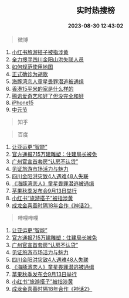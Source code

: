 <div align="center"><h2>实时热搜榜</h2><h4>2023-08-30 12:43:02</h4></div>

> 微博  

1. [小红书旅游搭子被指涉黄](https://s.weibo.com/weibo?q=%23%E5%B0%8F%E7%BA%A2%E4%B9%A6%E6%97%85%E6%B8%B8%E6%90%AD%E5%AD%90%E8%A2%AB%E6%8C%87%E6%B6%89%E9%BB%84%23&t=31&band_rank=1&Refer=top)<br />
2. [全力搜寻四川金阳山洪失联人员](https://s.weibo.com/weibo?q=%23%E5%85%A8%E5%8A%9B%E6%90%9C%E5%AF%BB%E5%9B%9B%E5%B7%9D%E9%87%91%E9%98%B3%E5%B1%B1%E6%B4%AA%E5%A4%B1%E8%81%94%E4%BA%BA%E5%91%98%23&t=31&band_rank=2&Refer=top)<br />
3. [如何规范使用地图](https://s.weibo.com/weibo?q=%23%E5%A6%82%E4%BD%95%E8%A7%84%E8%8C%83%E4%BD%BF%E7%94%A8%E5%9C%B0%E5%9B%BE%23&t=31&band_rank=3&Refer=top)<br />
4. [正式确诊为胡歌](https://s.weibo.com/weibo?q=%23%E6%AD%A3%E5%BC%8F%E7%A1%AE%E8%AF%8A%E4%B8%BA%E8%83%A1%E6%AD%8C%23&t=31&band_rank=4&Refer=top)<br />
5. [海豚湾恋人童星畏罪潜逃被通缉](https://s.weibo.com/weibo?q=%23%E6%B5%B7%E8%B1%9A%E6%B9%BE%E6%81%8B%E4%BA%BA%E7%AB%A5%E6%98%9F%E7%95%8F%E7%BD%AA%E6%BD%9C%E9%80%83%E8%A2%AB%E9%80%9A%E7%BC%89%23&t=31&band_rank=5&Refer=top)<br />
6. [香港15平米的家是什么样的](https://s.weibo.com/weibo?q=%23%E9%A6%99%E6%B8%AF15%E5%B9%B3%E7%B1%B3%E7%9A%84%E5%AE%B6%E6%98%AF%E4%BB%80%E4%B9%88%E6%A0%B7%E7%9A%84%23&t=31&band_rank=6&Refer=top)<br />
7. [腾讯爱奇艺和好了但没完全和好](https://s.weibo.com/weibo?q=%23%E8%85%BE%E8%AE%AF%E7%88%B1%E5%A5%87%E8%89%BA%E5%92%8C%E5%A5%BD%E4%BA%86%E4%BD%86%E6%B2%A1%E5%AE%8C%E5%85%A8%E5%92%8C%E5%A5%BD%23&t=31&band_rank=7&Refer=top)<br />
8. [iPhone15](https://s.weibo.com/weibo?q=iPhone15&t=31&band_rank=8&Refer=top)<br />
9. [中元节](https://s.weibo.com/weibo?q=%E4%B8%AD%E5%85%83%E8%8A%82&t=31&band_rank=9&Refer=top)<br />

> 知乎  


> 百度  

1. [让亚运更“智能”](https://www.baidu.com/s?wd=%E8%AE%A9%E4%BA%9A%E8%BF%90%E6%9B%B4%E2%80%9C%E6%99%BA%E8%83%BD%E2%80%9D&sa=fyb_news&rsv_dl=fyb_news)<br />
2. [官方通报715万建雕塑：住建局长被免](https://www.baidu.com/s?wd=%E5%AE%98%E6%96%B9%E9%80%9A%E6%8A%A5715%E4%B8%87%E5%BB%BA%E9%9B%95%E5%A1%91%EF%BC%9A%E4%BD%8F%E5%BB%BA%E5%B1%80%E9%95%BF%E8%A2%AB%E5%85%8D&sa=fyb_news&rsv_dl=fyb_news)<br />
3. [广州官宣首套房“认房不认贷”](https://www.baidu.com/s?wd=%E5%B9%BF%E5%B7%9E%E5%AE%98%E5%AE%A3%E9%A6%96%E5%A5%97%E6%88%BF%E2%80%9C%E8%AE%A4%E6%88%BF%E4%B8%8D%E8%AE%A4%E8%B4%B7%E2%80%9D&sa=fyb_news&rsv_dl=fyb_news)<br />
4. [见证旅游市场活力与魅力](https://www.baidu.com/s?wd=%E8%A7%81%E8%AF%81%E6%97%85%E6%B8%B8%E5%B8%82%E5%9C%BA%E6%B4%BB%E5%8A%9B%E4%B8%8E%E9%AD%85%E5%8A%9B&sa=fyb_news&rsv_dl=fyb_news)<br />
5. [四川金阳洪灾致4人遇难48人失联](https://www.baidu.com/s?wd=%E5%9B%9B%E5%B7%9D%E9%87%91%E9%98%B3%E6%B4%AA%E7%81%BE%E8%87%B44%E4%BA%BA%E9%81%87%E9%9A%BE48%E4%BA%BA%E5%A4%B1%E8%81%94&sa=fyb_news&rsv_dl=fyb_news)<br />
6. [《海豚湾恋人》童星畏罪潜逃被通缉](https://www.baidu.com/s?wd=%E3%80%8A%E6%B5%B7%E8%B1%9A%E6%B9%BE%E6%81%8B%E4%BA%BA%E3%80%8B%E7%AB%A5%E6%98%9F%E7%95%8F%E7%BD%AA%E6%BD%9C%E9%80%83%E8%A2%AB%E9%80%9A%E7%BC%89&sa=fyb_news&rsv_dl=fyb_news)<br />
7. [苹果秋季发布会9月13日举行](https://www.baidu.com/s?wd=%E8%8B%B9%E6%9E%9C%E7%A7%8B%E5%AD%A3%E5%8F%91%E5%B8%83%E4%BC%9A9%E6%9C%8813%E6%97%A5%E4%B8%BE%E8%A1%8C&sa=fyb_news&rsv_dl=fyb_news)<br />
8. [小红书“旅游搭子”被指涉黄](https://www.baidu.com/s?wd=%E5%B0%8F%E7%BA%A2%E4%B9%A6%E2%80%9C%E6%97%85%E6%B8%B8%E6%90%AD%E5%AD%90%E2%80%9D%E8%A2%AB%E6%8C%87%E6%B6%89%E9%BB%84&sa=fyb_news&rsv_dl=fyb_news)<br />
9. [成龙金喜善时隔18年合作《神话2》](https://www.baidu.com/s?wd=%E6%88%90%E9%BE%99%E9%87%91%E5%96%9C%E5%96%84%E6%97%B6%E9%9A%9418%E5%B9%B4%E5%90%88%E4%BD%9C%E3%80%8A%E7%A5%9E%E8%AF%9D2%E3%80%8B&sa=fyb_news&rsv_dl=fyb_news)<br />

> 哔哩哔哩  

1. [让亚运更“智能”](https://www.baidu.com/s?wd=%E8%AE%A9%E4%BA%9A%E8%BF%90%E6%9B%B4%E2%80%9C%E6%99%BA%E8%83%BD%E2%80%9D&sa=fyb_news&rsv_dl=fyb_news)<br />
2. [官方通报715万建雕塑：住建局长被免](https://www.baidu.com/s?wd=%E5%AE%98%E6%96%B9%E9%80%9A%E6%8A%A5715%E4%B8%87%E5%BB%BA%E9%9B%95%E5%A1%91%EF%BC%9A%E4%BD%8F%E5%BB%BA%E5%B1%80%E9%95%BF%E8%A2%AB%E5%85%8D&sa=fyb_news&rsv_dl=fyb_news)<br />
3. [广州官宣首套房“认房不认贷”](https://www.baidu.com/s?wd=%E5%B9%BF%E5%B7%9E%E5%AE%98%E5%AE%A3%E9%A6%96%E5%A5%97%E6%88%BF%E2%80%9C%E8%AE%A4%E6%88%BF%E4%B8%8D%E8%AE%A4%E8%B4%B7%E2%80%9D&sa=fyb_news&rsv_dl=fyb_news)<br />
4. [见证旅游市场活力与魅力](https://www.baidu.com/s?wd=%E8%A7%81%E8%AF%81%E6%97%85%E6%B8%B8%E5%B8%82%E5%9C%BA%E6%B4%BB%E5%8A%9B%E4%B8%8E%E9%AD%85%E5%8A%9B&sa=fyb_news&rsv_dl=fyb_news)<br />
5. [四川金阳洪灾致4人遇难48人失联](https://www.baidu.com/s?wd=%E5%9B%9B%E5%B7%9D%E9%87%91%E9%98%B3%E6%B4%AA%E7%81%BE%E8%87%B44%E4%BA%BA%E9%81%87%E9%9A%BE48%E4%BA%BA%E5%A4%B1%E8%81%94&sa=fyb_news&rsv_dl=fyb_news)<br />
6. [《海豚湾恋人》童星畏罪潜逃被通缉](https://www.baidu.com/s?wd=%E3%80%8A%E6%B5%B7%E8%B1%9A%E6%B9%BE%E6%81%8B%E4%BA%BA%E3%80%8B%E7%AB%A5%E6%98%9F%E7%95%8F%E7%BD%AA%E6%BD%9C%E9%80%83%E8%A2%AB%E9%80%9A%E7%BC%89&sa=fyb_news&rsv_dl=fyb_news)<br />
7. [苹果秋季发布会9月13日举行](https://www.baidu.com/s?wd=%E8%8B%B9%E6%9E%9C%E7%A7%8B%E5%AD%A3%E5%8F%91%E5%B8%83%E4%BC%9A9%E6%9C%8813%E6%97%A5%E4%B8%BE%E8%A1%8C&sa=fyb_news&rsv_dl=fyb_news)<br />
8. [小红书“旅游搭子”被指涉黄](https://www.baidu.com/s?wd=%E5%B0%8F%E7%BA%A2%E4%B9%A6%E2%80%9C%E6%97%85%E6%B8%B8%E6%90%AD%E5%AD%90%E2%80%9D%E8%A2%AB%E6%8C%87%E6%B6%89%E9%BB%84&sa=fyb_news&rsv_dl=fyb_news)<br />
9. [成龙金喜善时隔18年合作《神话2》](https://www.baidu.com/s?wd=%E6%88%90%E9%BE%99%E9%87%91%E5%96%9C%E5%96%84%E6%97%B6%E9%9A%9418%E5%B9%B4%E5%90%88%E4%BD%9C%E3%80%8A%E7%A5%9E%E8%AF%9D2%E3%80%8B&sa=fyb_news&rsv_dl=fyb_news)<br />
